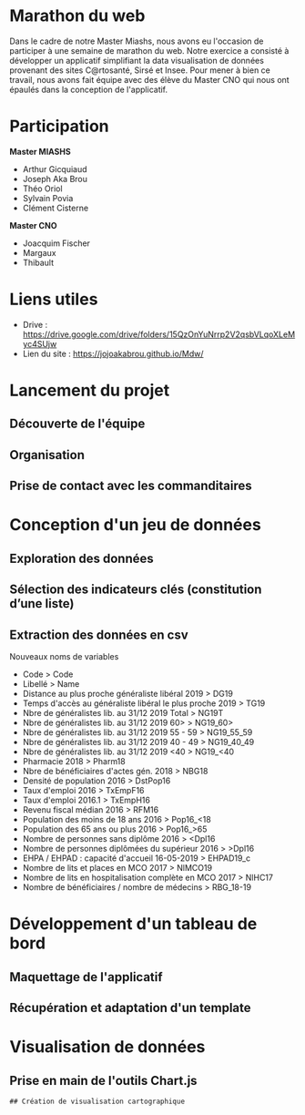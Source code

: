 # Marathon du web

Dans le cadre de notre Master Miashs, nous avons eu l'occasion de participer à une semaine de marathon du web. Notre exercice a consisté à développer un applicatif simplifiant la data visualisation de données provenant des sites C@rtosanté, Sirsé et Insee. Pour mener à bien ce travail, nous avons fait équipe avec des élève du Master CNO qui nous ont épaulés dans la conception de l'applicatif.

# Participation

<b>Master MIASHS</b>

  - Arthur Gicquiaud
  - Joseph Aka Brou
  - Théo Oriol
  - Sylvain Povia
  - Clément Cisterne
  
 <b> Master CNO</b>
  - Joacquim Fischer
  - Margaux
  - Thibault
# Liens utiles
  - Drive : https://drive.google.com/drive/folders/15QzOnYuNrrp2V2qsbVLqoXLeMyc4SUjw
  - Lien du site : https://jojoakabrou.github.io/Mdw/

# Lancement du projet
## Découverte de l'équipe
  
## Organisation

## Prise de contact avec les commanditaires 

# Conception d'un jeu de données

## Exploration des données

## Sélection des indicateurs clés (constitution d’une liste)

## Extraction des données en csv
Nouveaux noms de variables
  - Code > Code
  - Libellé > Name
  - Distance au plus proche généraliste libéral 2019 > DG19
  - Temps d'accès au généraliste libéral le plus proche 2019 > TG19
  - Nbre de généralistes lib. au 31/12 2019 Total > NG19T
  - Nbre de généralistes lib. au 31/12 2019 60> > NG19_60>
  - Nbre de généralistes lib. au 31/12 2019 55 - 59 > NG19_55_59
  - Nbre de généralistes lib. au 31/12 2019 40 -  49 > NG19_40_49
  - Nbre de généralistes lib. au 31/12 2019 <40 > NG19_<40
  - Pharmacie 2018 > Pharm18
  - Nbre de bénéficiaires d'actes gén. 2018 > NBG18
  - Densité de population 2016 > DstPop16
  - Taux d'emploi 2016 > TxEmpF16
  - Taux d'emploi 2016.1 > TxEmpH16
  - Revenu fiscal médian 2016 > RFM16
  - Population des moins de 18 ans 2016 > Pop16_<18
  - Population des 65 ans ou plus 2016 > Pop16_>65
  - Nombre de personnes sans diplôme 2016 > <Dpl16
  - Nombre de personnes diplômées du supérieur 2016 > >Dpl16
  - EHPA / EHPAD : capacité d'accueil 16-05-2019 > EHPAD19_c
  - Nombre de lits et places en MCO 2017 > NlMCO19
  - Nombre de lits en hospitalisation complète en MCO 2017 > NlHC17
  - Nombre de bénéficiaires / nombre de médecins > RBG_18-19

  
# Développement d'un tableau de bord
## Maquettage de l'applicatif
## Récupération et adaptation d'un template
  
# Visualisation de données 
## Prise en main de l'outils Chart.js
    ## Création de visualisation cartographique
